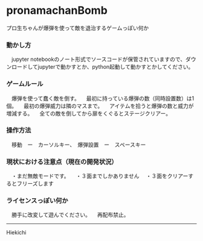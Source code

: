 # pronamachanBomb
プロ生ちゃんが爆弾を使って敵を退治するゲームっぽい何か

### 動かし方
　jupyter notebookのノート形式でソースコードが保管されていますので、ダウンロードしてjupyterで動かすとか、python起動して動かすとかしてください。
 
### ゲームルール
　爆弾を使って蠢く敵を倒す。
　最初に持っている爆弾の数（同時設置数）は1個。
　最初の爆弾威力は隣のマスまで。
　アイテムを拾うと爆弾の数と威力が増減する。
　全ての敵を倒してから扉をくぐるとステージクリアー。
 
### 操作方法
　移動　ー　カーソルキー、　爆弾設置　ー　スペースキー

### 現状における注意点（現在の開発状況）
　・まだ無敵モードです。
　・３面までしかありません
　・３面をクリアーするとフリーズします

### ライセンスっぽい何か
　勝手に改変して遊んでください。
　再配布禁止。

---
Hiekichi
